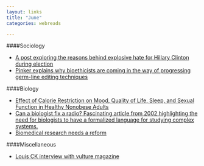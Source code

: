 ```yaml
---
layout: links
title: "June"
categories: webreads

---
```

####Sociology
  * [A post exploring the reasons behind explosive hate for Hillary Clinton during election](https://www.facebook.com/michael.arnovitz.3/posts/1078105772254828)
  * [Pinker explains why bioethicists are coming in the way of progressing germ-line editing techniques](https://www.ipscell.com/2015/08/stevenpinker/)


####Biology
  * [Effect of Calorie Restriction on Mood, Quality of Life, Sleep, and Sexual Function in Healthy Nonobese Adults](https://archinte.jamanetwork.com/article.aspx?articleID=2517920)
  * [Can a biologist fix a radio? Fascinating article from 2002 highlighting the need for biologists to have a formalized language for studying complex systems.](https://www.researchgate.net/publication/11149043_Lazebnik_Y_Can_a_biologist_fix_a_radio_-_Or_what_I_learned_while_studying_apoptosis_Cancer_Cell_2_179-182)
  * [Biomedical research needs a reform](http://nautil.us/issue/37/currents/why-is-biomedical-research-so-conservative)

####Miscellaneous
  * [Louis CK interview with vulture magazine](http://www.vulture.com/2016/06/louis-ck-horace-and-pete-c-v-r.html)

